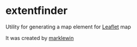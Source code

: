 # extentfinder

Utility for generating a map element for [Leaflet](http://leafletjs.com/) map

It was created by [marklewin](https://github.com/marklewin)
